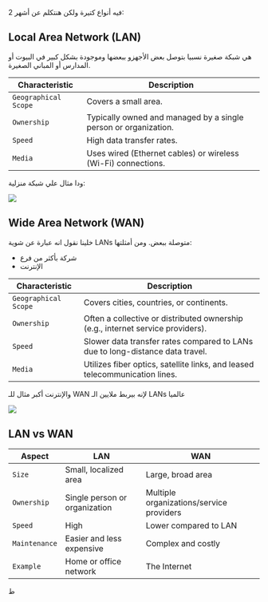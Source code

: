 فيه أنواع كتيرة ولكن هنتكلم عن أشهر 2:

## Local Area Network (LAN)

هي شبكة صغيرة نسبيا بتوصل بعض الأجهزو ببعضها وموجودة بشكل كبير في البيوت أو المدارس أو المباني الصغيرة.

| **Characteristic**   | **Description**                                                 |
| -------------------- | --------------------------------------------------------------- |
| `Geographical Scope` | Covers a small area.                                            |
| `Ownership`          | Typically owned and managed by a single person or organization. |
| `Speed`              | High data transfer rates.                                       |
| `Media`              | Uses wired (Ethernet cables) or wireless (Wi-Fi) connections.   |

ودا مثال علي شبكة منزلية:

![](https://academy.hackthebox.com/storage/modules/289/introduction/lan_1-1.png)

## Wide Area Network (WAN)

خلينا نقول انه عبارة عن شوية LANs متوصلة ببعض. ومن أمثلتها:
- شركة بأكثر من فرع
- الإنترنت

| **Characteristic**   | **Description**                                                                 |
| -------------------- | ------------------------------------------------------------------------------- |
| `Geographical Scope` | Covers cities, countries, or continents.                                        |
| `Ownership`          | Often a collective or distributed ownership (e.g., internet service providers). |
| `Speed`              | Slower data transfer rates compared to LANs due to long-distance data travel.   |
| `Media`              | Utilizes fiber optics, satellite links, and leased telecommunication lines.     |
والإنترنت أكبر مثال للـ WAN لإنه بيربط ملايين الـ LANs عالميا

![](https://academy.hackthebox.com/storage/modules/289/introduction/wan-2.png)

## LAN vs WAN
|Aspect|LAN|WAN|
|---|---|---|
|`Size`|Small, localized area|Large, broad area|
|`Ownership`|Single person or organization|Multiple organizations/service providers|
|`Speed`|High|Lower compared to LAN|
|`Maintenance`|Easier and less expensive|Complex and costly|
|`Example`|Home or office network|The Internet|


ط